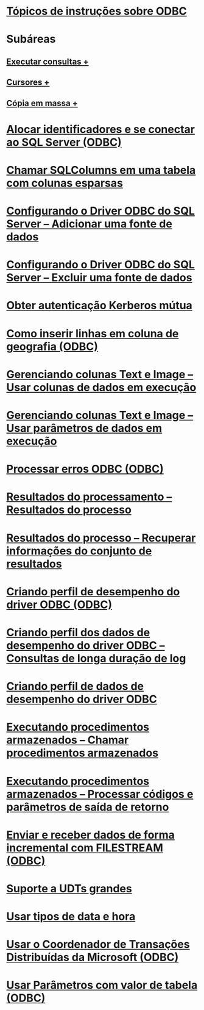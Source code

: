 # [Tópicos de instruções sobre ODBC](odbc-how-to-topics.md)

# Subáreas
## [Executar consultas +](../../relational-databases/native-client-odbc-how-to/execute-queries/executing-queries-how-to-topics-odbc.md)
## [Cursores +](../../relational-databases/native-client-odbc-how-to/cursors/using-cursors-how-to-topics-odbc.md)
## [Cópia em massa +](../../relational-databases/native-client-odbc-how-to/bulk-copy/bulk-copying-with-the-sql-server-odbc-driver-how-to-topics-odbc.md)

# [Alocar identificadores e se conectar ao SQL Server (ODBC)](allocate-handles-and-connect-to-sql-server-odbc.md)
# [Chamar SQLColumns em uma tabela com colunas esparsas](call-sqlcolumns-on-a-table-with-sparse-columns.md)
# [Configurando o Driver ODBC do SQL Server – Adicionar uma fonte de dados](configuring-the-sql-server-odbc-driver-add-a-data-source.md)
# [Configurando o Driver ODBC do SQL Server – Excluir uma fonte de dados](configuring-the-sql-server-odbc-driver-delete-a-data-source.md)
# [Obter autenticação Kerberos mútua](get-mutual-kerberos-authentication.md)
# [Como inserir linhas em coluna de geografia (ODBC)](how-to-insert-rows-into-geography-column-odbc.md)
# [Gerenciando colunas Text e Image – Usar colunas de dados em execução](managing-text-and-image-columns-use-data-at-execution-columns.md)
# [Gerenciando colunas Text e Image – Usar parâmetros de dados em execução](managing-text-and-image-columns-use-data-at-execution-parameters.md)
# [Processar erros ODBC (ODBC)](process-odbc-errors-odbc.md)
# [Resultados do processamento – Resultados do processo](processing-results-process-results.md)
# [Resultados do processo – Recuperar informações do conjunto de resultados](processing-results-retrieve-result-set-information.md)
# [Criando perfil de desempenho do driver ODBC (ODBC)](profiling-odbc-driver-performance-odbc.md)
# [Criando perfil dos dados de desempenho do driver ODBC – Consultas de longa duração de log](profiling-odbc-driver-performance-data-log-long-running-queries.md)
# [Criando perfil de dados de desempenho do driver ODBC](profiling-odbc-driver-performance-data.md)
# [Executando procedimentos armazenados – Chamar procedimentos armazenados](running-stored-procedures-call-stored-procedures.md)
# [Executando procedimentos armazenados – Processar códigos e parâmetros de saída de retorno](running-stored-procedures-process-return-codes-and-output-parameters.md)
# [Enviar e receber dados de forma incremental com FILESTREAM (ODBC)](send-and-receive-data-incrementally-with-filestream-odbc.md)
# [Suporte a UDTs grandes](support-for-large-udts.md)
# [Usar tipos de data e hora](use-date-and-time-types.md)
# [Usar o Coordenador de Transações Distribuídas da Microsoft (ODBC)](use-microsoft-distributed-transaction-coordinator-odbc.md)
# [Usar Parâmetros com valor de tabela (ODBC)](use-table-valued-parameters-odbc.md)

